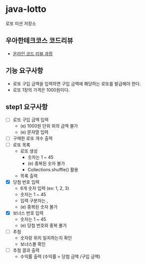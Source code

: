 # java-lotto

로또 미션 저장소

## 우아한테크코스 코드리뷰

- [온라인 코드 리뷰 과정](https://github.com/woowacourse/woowacourse-docs/blob/master/maincourse/README.md)

## 기능 요구사항
- 로또 구입 금액을 입력하면 구입 금액에 해당하는 로또를 발급해야 한다.
- 로또 1장의 가격은 1000원이다.

## step1 요구사항
- [ ] 로또 구입 금액 입력
  - (e) 1000원 단위 외의 금액 불가
  - (e) 문자열 입력
- [ ] 구매한 로또 개수 출력
- [ ] 로또 목록
  - 로또 생성
    - 숫자는 1 ~ 45
    - (e) 중복된 숫자 불가  
    - Collections.shuffle() 활용  
  - 목록 출력
- [x] 당첨 번호 입력
  - 6개 숫자 입력 (ex: 1, 2, 3)
  - 숫자는 1 ~ 45
  - 입력 구분자는 ,
  - (e) 중복된 숫자 불가
- [x] 보너스 번호 입력
  - 숫자는 1 ~ 45
  - (e) 당첨 번호와 중복 불가
- [ ] 추첨
  - 숫자랑 위치 일치하는지 확인 
  - 보너스볼 확인
- [ ] 추첨 결과 출력
  - 수익률 출력 (수익률 = 당첨 금액 /구입 금액)